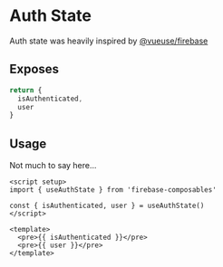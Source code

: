 # Auth State
Auth state was heavily inspired by [@vueuse/firebase](https://vueuse.org/firebase/useAuth/#useauth)

## Exposes
```js
return {
  isAuthenticated,
  user
}
```

## Usage
Not much to say here...

```vue
<script setup>
import { useAuthState } from 'firebase-composables'

const { isAuthenticated, user } = useAuthState()
</script>

<template>
  <pre>{{ isAuthenticated }}</pre>
  <pre>{{ user }}</pre>
</template>
```